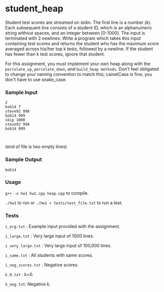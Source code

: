 # student_heap

Student test scores are streamed on stdin. The first line is a number (k). Each subsequent line consists of a student ID, which is an alphanumeric string without spaces, and an integer between [0-1000]. The input is terminated with 2 newlines. Write a program which takes this input containing test scores and returns the student who has the maximum score averaged across his/her top k tests, followed by a newline. If the student has fewer than k test scores, ignore that student.

For this assignment, you must implement your own heap along with the `percolate_up`, `percolate_down`, and `build_heap methods`. Don't feel obligated to change your naming convention to match this; camelCase is fine, you don't have to use snake_case.

### Sample Input

```
2
bob14 7
steve92 998
bob14 999
skip 1000
steve92 998
bob14 999



```

(end of file is two empty lines)
### Sample Output
```
bob14
```
### Usage

`g++ -o hw1 hw1.cpp heap.cpp` to compile.

`./hw1` to run or `./hw1 < tests/test_file.txt` to run a test. 

### Tests

`i_org.txt` : Example input provided with the assignment.

`i_large.txt` : Very large input of 1000 lines.

`i_very_large.txt` : Very large input of 100,000 lines.

`i_same.txt` : All students with same scores.

`i_neg_scores.txt` : Negative scores.

`k_0.txt` : k=0.

`k_neg.txt`: Negative k.

